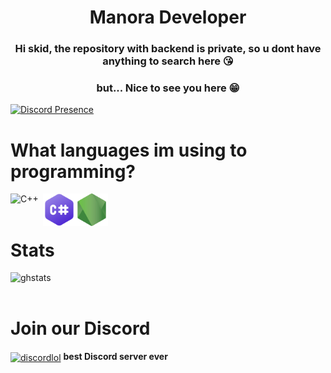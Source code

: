 <h1 align="center">Manora Developer</h1>
<h3 align="center">Hi skid, the repository with backend is private, so u dont have anything to search here 😘</h3>
<h3 align="center">but... Nice to see you here 😁</h3>


[![Discord Presence](https://lanyard.cnrad.dev/api/861523457182924801)](https://discord.com/users/861523457182924801)

# What languages im using to programming?
<img align="left" alt="C++" width="52px" src="https://raw.githubusercontent.com/isocpp/logos/master/cpp_logo.png"/>
<img align="left" alt="C#" width="52px" src="https://raw.githubusercontent.com/github/explore/80688e429a7d4ef2fca1e82350fe8e3517d3494d/topics/csharp/csharp.png"/>
<img align="left" alt="Node.js" width="52px" src="https://raw.githubusercontent.com/github/explore/80688e429a7d4ef2fca1e82350fe8e3517d3494d/topics/nodejs/nodejs.png"/>
<br />
<br />

# Stats
![ghstats](https://github-readme-stats.vercel.app/api/top-langs/?username=xmatid)
<br />
<br />

# Join our Discord
<a href="http://bit.ly/ManoraDiscord" target="blank"><img align="center" src="https://static.wikia.nocookie.net/polskapersopedia/images/3/32/Discord_logo_okr%C4%85g%C5%82e.png/revision/latest?cb=20200101201518&path-prefix=pl" alt="discordlol" height="128" width="128" /></a>      **best Discord server ever**
